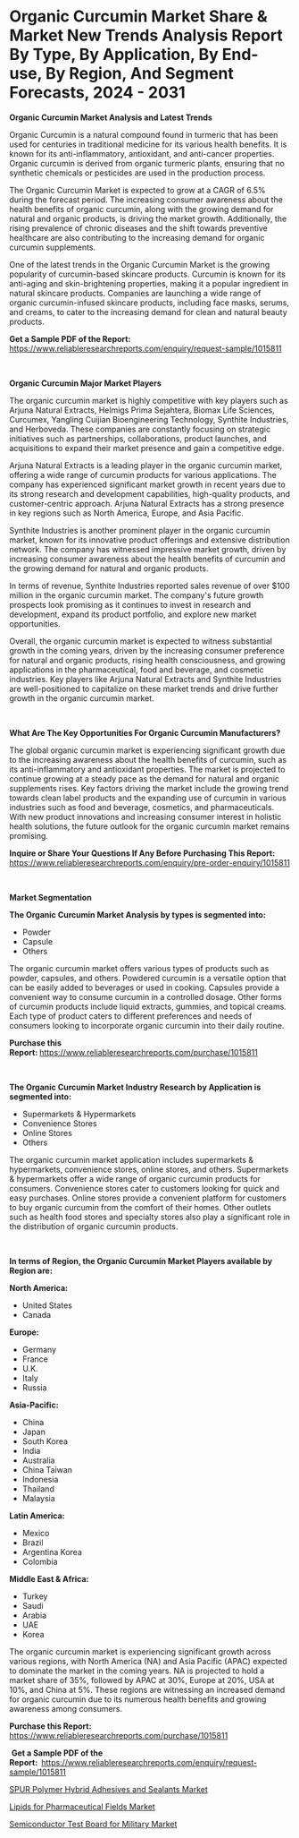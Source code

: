 <p><h1>Organic Curcumin Market Share & Market New Trends Analysis Report By Type, By Application, By End-use, By Region, And Segment Forecasts, 2024 - 2031</h1></p><p><strong>Organic Curcumin Market Analysis and Latest Trends</strong></p>
<p><p>Organic Curcumin is a natural compound found in turmeric that has been used for centuries in traditional medicine for its various health benefits. It is known for its anti-inflammatory, antioxidant, and anti-cancer properties. Organic curcumin is derived from organic turmeric plants, ensuring that no synthetic chemicals or pesticides are used in the production process.</p><p>The Organic Curcumin Market is expected to grow at a CAGR of 6.5% during the forecast period. The increasing consumer awareness about the health benefits of organic curcumin, along with the growing demand for natural and organic products, is driving the market growth. Additionally, the rising prevalence of chronic diseases and the shift towards preventive healthcare are also contributing to the increasing demand for organic curcumin supplements.</p><p>One of the latest trends in the Organic Curcumin Market is the growing popularity of curcumin-based skincare products. Curcumin is known for its anti-aging and skin-brightening properties, making it a popular ingredient in natural skincare products. Companies are launching a wide range of organic curcumin-infused skincare products, including face masks, serums, and creams, to cater to the increasing demand for clean and natural beauty products.</p></p>
<p><strong>Get a Sample PDF of the Report:&nbsp;</strong> <a href="https://www.reliableresearchreports.com/enquiry/request-sample/1015811">https://www.reliableresearchreports.com/enquiry/request-sample/1015811</a></p>
<p>&nbsp;</p>
<p><strong>Organic Curcumin Major Market Players</strong></p>
<p><p>The organic curcumin market is highly competitive with key players such as Arjuna Natural Extracts, Helmigs Prima Sejahtera, Biomax Life Sciences, Curcumex, Yangling Cuijian Bioengineering Technology, Synthite Industries, and Herboveda. These companies are constantly focusing on strategic initiatives such as partnerships, collaborations, product launches, and acquisitions to expand their market presence and gain a competitive edge.</p><p>Arjuna Natural Extracts is a leading player in the organic curcumin market, offering a wide range of curcumin products for various applications. The company has experienced significant market growth in recent years due to its strong research and development capabilities, high-quality products, and customer-centric approach. Arjuna Natural Extracts has a strong presence in key regions such as North America, Europe, and Asia Pacific.</p><p>Synthite Industries is another prominent player in the organic curcumin market, known for its innovative product offerings and extensive distribution network. The company has witnessed impressive market growth, driven by increasing consumer awareness about the health benefits of curcumin and the growing demand for natural and organic products.</p><p>In terms of revenue, Synthite Industries reported sales revenue of over $100 million in the organic curcumin market. The company's future growth prospects look promising as it continues to invest in research and development, expand its product portfolio, and explore new market opportunities.</p><p>Overall, the organic curcumin market is expected to witness substantial growth in the coming years, driven by the increasing consumer preference for natural and organic products, rising health consciousness, and growing applications in the pharmaceutical, food and beverage, and cosmetic industries. Key players like Arjuna Natural Extracts and Synthite Industries are well-positioned to capitalize on these market trends and drive further growth in the organic curcumin market.</p></p>
<p>&nbsp;</p>
<p><strong>What Are The Key Opportunities For Organic Curcumin Manufacturers?</strong></p>
<p><p>The global organic curcumin market is experiencing significant growth due to the increasing awareness about the health benefits of curcumin, such as its anti-inflammatory and antioxidant properties. The market is projected to continue growing at a steady pace as the demand for natural and organic supplements rises. Key factors driving the market include the growing trend towards clean label products and the expanding use of curcumin in various industries such as food and beverage, cosmetics, and pharmaceuticals. With new product innovations and increasing consumer interest in holistic health solutions, the future outlook for the organic curcumin market remains promising.</p></p>
<p><strong>Inquire or Share Your Questions If Any Before Purchasing This Report:</strong> <a href="https://www.reliableresearchreports.com/enquiry/pre-order-enquiry/1015811">https://www.reliableresearchreports.com/enquiry/pre-order-enquiry/1015811</a></p>
<p>&nbsp;</p>
<p><strong>Market Segmentation</strong></p>
<p><strong>The Organic Curcumin Market Analysis by types is segmented into:</strong></p>
<p><ul><li>Powder</li><li>Capsule</li><li>Others</li></ul></p>
<p><p>The organic curcumin market offers various types of products such as powder, capsules, and others. Powdered curcumin is a versatile option that can be easily added to beverages or used in cooking. Capsules provide a convenient way to consume curcumin in a controlled dosage. Other forms of curcumin products include liquid extracts, gummies, and topical creams. Each type of product caters to different preferences and needs of consumers looking to incorporate organic curcumin into their daily routine.</p></p>
<p><strong>Purchase this Report:&nbsp;</strong><a href="https://www.reliableresearchreports.com/purchase/1015811">https://www.reliableresearchreports.com/purchase/1015811</a></p>
<p>&nbsp;</p>
<p><strong>The Organic Curcumin Market Industry Research by Application is segmented into:</strong></p>
<p><ul><li>Supermarkets & Hypermarkets</li><li>Convenience Stores</li><li>Online Stores</li><li>Others</li></ul></p>
<p><p>The organic curcumin market application includes supermarkets & hypermarkets, convenience stores, online stores, and others. Supermarkets & hypermarkets offer a wide range of organic curcumin products for consumers. Convenience stores cater to customers looking for quick and easy purchases. Online stores provide a convenient platform for customers to buy organic curcumin from the comfort of their homes. Other outlets such as health food stores and specialty stores also play a significant role in the distribution of organic curcumin products.</p></p>
<p>&nbsp;</p>
<p><strong>In terms of Region, the Organic Curcumin Market Players available by Region are:</strong></p>
<p>
    <p> <strong> North America: </strong>
        <ul>
            <li>United States</li>
            <li>Canada</li>
        </ul>
        </p> 
    <p> <strong> Europe: </strong>
        <ul>
            <li>Germany</li>
            <li>France</li>
            <li>U.K.</li>
            <li>Italy</li>
            <li>Russia</li>
        </ul>
        </p> 
    <p> <strong> Asia-Pacific: </strong>
        <ul>
            <li>China</li>
            <li>Japan</li>
            <li>South Korea</li>
            <li>India</li>
            <li>Australia</li>
            <li>China Taiwan</li>
            <li>Indonesia</li>
            <li>Thailand</li>
            <li>Malaysia</li>
        </ul>
        </p> 
    <p> <strong> Latin America: </strong>
        <ul>
            <li>Mexico</li>
            <li>Brazil</li>
            <li>Argentina Korea</li>
            <li>Colombia</li>
        </ul>
        </p> 
    <p> <strong> Middle East & Africa: </strong>
        <ul>
            <li>Turkey</li>
            <li>Saudi</li>
            <li>Arabia</li>
            <li>UAE</li>
            <li>Korea</li>
        </ul>
    </p>
    </p>
<p><p>The organic curcumin market is experiencing significant growth across various regions, with North America (NA) and Asia Pacific (APAC) expected to dominate the market in the coming years. NA is projected to hold a market share of 35%, followed by APAC at 30%, Europe at 20%, USA at 10%, and China at 5%. These regions are witnessing an increased demand for organic curcumin due to its numerous health benefits and growing awareness among consumers.</p></p>
<p><strong>Purchase this Report: </strong><a href="https://www.reliableresearchreports.com/purchase/1015811">https://www.reliableresearchreports.com/purchase/1015811</a></p>
<p>&nbsp;<strong>Get a Sample PDF of the Report:&nbsp;&nbsp;</strong><a href="https://www.reliableresearchreports.com/enquiry/request-sample/1015811">https://www.reliableresearchreports.com/enquiry/request-sample/1015811</a></p>
<p><strong></strong></p>
<p><p><a href="https://view.publitas.com/reportprime-1/spur-polymer-hybrid-adhesives-and-sealants-market-offer-valuable-insights-into-market-size-market-share-market-trends-and-projections-spanning-from-2024-to-2031/">SPUR Polymer Hybrid Adhesives and Sealants Market</a></p><p><a href="https://view.publitas.com/reportprime-1/lipids-for-pharmaceutical-fields-market-offers-provide-insightful-data-for-the-time-period-from-2024-to-2031-and-also-provide-analysis-based-on-application-type-and-region/">Lipids for Pharmaceutical Fields Market</a></p><p><a href="https://view.publitas.com/reportprime-1/semiconductor-test-board-for-military-market-a-comprehensive-report-of-its-market-share-growth-trends-2024-2031/">Semiconductor Test Board for Military Market</a></p></p>